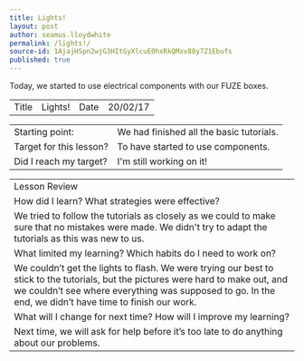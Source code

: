```yaml
---
title: Lights!
layout: post
author: seamus.lloydwhite
permalink: /lights!/
source-id: 1AjajHSpn2wjG3HItGyXlcuE0hxRkQMxv88y7Z1Ebufs
published: true
---
```

Today, we started to use electrical components with our FUZE boxes.

<table>
  <tr>
    <td>Title</td>
    <td>Lights!</td>
    <td>Date</td>
    <td>20/02/17</td>
  </tr>
</table>


<table>
  <tr>
    <td>Starting point:</td>
    <td>We had finished all the basic tutorials.</td>
  </tr>
  <tr>
    <td>Target for this lesson?</td>
    <td>To have started to use components.</td>
  </tr>
  <tr>
    <td>Did I reach my target? </td>
    <td>I'm still working on it!</td>
  </tr>
</table>


<table>
  <tr>
    <td>Lesson Review</td>
  </tr>
  <tr>
    <td>How did I learn? What strategies were effective? </td>
  </tr>
  <tr>
    <td>We tried to follow the tutorials as closely as we could to make sure that no mistakes were made. We didn't try to adapt the tutorials as this was new to us.</td>
  </tr>
  <tr>
    <td>What limited my learning? Which habits do I need to work on? </td>
  </tr>
  <tr>
    <td>We couldn’t get the lights to flash. We were trying our best to stick to the tutorials, but the pictures were hard to make out, and we couldn’t see where everything was supposed to go. In the end, we didn’t have time to finish our work. </td>
  </tr>
  <tr>
    <td>What will I change for next time? How will I improve my learning?</td>
  </tr>
  <tr>
    <td>Next time, we will ask for help before it’s too late to do anything about our problems.</td>
  </tr>
</table>


